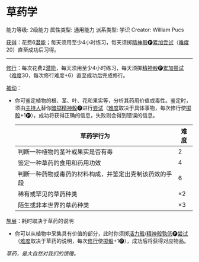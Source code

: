 # 草药学

能力等级: 2级能力
属性类型: 通用能力
派系类型: 学识
Creator: William Pucs

<aside>

[获得](https://www.notion.so/1b3d619a067b8027ba38e2c1caf9d84b?pvs=21)：花费6[潜能](https://www.notion.so/1b3d619a067b80c2bdb4c721adc30021?pvs=21)；每天须用至少4小时练习，每天须掷[精神骰](https://www.notion.so/1b3d619a067b80a8a9ffef3e0057db9d?pvs=21)🅟[累加尝试](https://www.notion.so/1b3d619a067b803aa44aee27ccd6ce77?pvs=21)（[难度](https://www.notion.so/1b3d619a067b80fbbc95dc0c033f5e3c?pvs=21)20）直至成功后习得。

---

[修行](https://www.notion.so/1b3d619a067b8027a1ece32be2309cd4?pvs=21)：每次花费2[潜能](https://www.notion.so/1b3d619a067b80c2bdb4c721adc30021?pvs=21)，每天须用至少4小时练习，每天须掷[精神骰](https://www.notion.so/1b3d619a067b80a8a9ffef3e0057db9d?pvs=21)🅟[累加尝试](https://www.notion.so/1b3d619a067b803aa44aee27ccd6ce77?pvs=21)（[难度](https://www.notion.so/1b3d619a067b80fbbc95dc0c033f5e3c?pvs=21)30，每次修行难度+6）直至成功后完成修行。

</aside>

<aside>

[被动](https://www.notion.so/1b3d619a067b8041a000ebc294fff708?pvs=21)：

- 你可鉴定植物的根、茎、叶、花和果实等，分析其药用价值或毒性。鉴定时，须由[主持人](https://www.notion.so/1b3d619a067b80c9ad40cd30502c5e9f?pvs=21)替你[暗掷](https://www.notion.so/1b3d619a067b806e9bd2d8880bfa8515?pvs=21)[精神骰](https://www.notion.so/1b3d619a067b80a8a9ffef3e0057db9d?pvs=21)🅟进行[尝试](https://www.notion.so/1b3d619a067b8009aad4e7ce70111ce4?pvs=21)（[难度](https://www.notion.so/1b3d619a067b80fbbc95dc0c033f5e3c?pvs=21)取决于具体事物，每次修行使[掷骰](https://www.notion.so/1b3d619a067b80f89c53e38483e535c4?pvs=21)+1🅟），成功将获得正确的信息，失败则会得到错误的信息。
    
    
    | 草药学行为 | 难度 |
    | --- | --- |
    | 判断一种植物的茎叶或果实是否有毒 | 2 |
    | 鉴定一种草药的食用和药用功效 | 4 |
    | 判断一种药物或毒药的材料构成，并鉴定出克制该药效的手段 | 6 |
    | 稀有或罕见的草药种类 | ×2 |
    | 陌生或非本世界的草药种类 | ×3 |
</aside>

<aside>

[施展](https://www.notion.so/1b3d619a067b80f38dccf027f026b32f?pvs=21)：耗时取决于草药的说明

- 你可以从植物中采集具有价值的部分，此时你须掷[活力骰](https://www.notion.so/1b3d619a067b8019a494fecc31aaaafa?pvs=21)/[精神骰](https://www.notion.so/1b3d619a067b80a8a9ffef3e0057db9d?pvs=21)[孰低](https://www.notion.so/1b3d619a067b80129f8ad6f93d692b0b?pvs=21)🅟[尝试](https://www.notion.so/1b3d619a067b8009aad4e7ce70111ce4?pvs=21)（[难度](https://www.notion.so/1b3d619a067b80fbbc95dc0c033f5e3c?pvs=21)取决于草药的说明，每次[修行](https://www.notion.so/1b3d619a067b8027a1ece32be2309cd4?pvs=21)使[掷骰](https://www.notion.so/1b3d619a067b80f89c53e38483e535c4?pvs=21)+1🅟），成功后将获得对应物品。
</aside>

*草药，是大自然对我们的馈赠。*